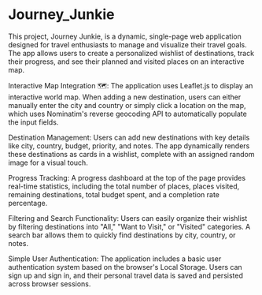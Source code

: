 # Journey_Junkie
 This project, Journey Junkie, is a dynamic, single-page web application designed for travel enthusiasts to manage and visualize their travel goals. The app allows users to create a personalized wishlist of destinations, track their progress, and see their planned and visited places on an interactive map.

 Interactive Map Integration 🗺️: The application uses Leaflet.js to display an interactive world map. When adding a new destination, users can either manually enter the city and country or simply click a location on the map, which uses Nominatim's reverse geocoding API to automatically populate the input fields.

Destination Management: Users can add new destinations with key details like city, country, budget, priority, and notes. The app dynamically renders these destinations as cards in a wishlist, complete with an assigned random image for a visual touch.

Progress Tracking: A progress dashboard at the top of the page provides real-time statistics, including the total number of places, places visited, remaining destinations, total budget spent, and a completion rate percentage.

Filtering and Search Functionality: Users can easily organize their wishlist by filtering destinations into "All," "Want to Visit," or "Visited" categories. A search bar allows them to quickly find destinations by city, country, or notes.

Simple User Authentication: The application includes a basic user authentication system based on the browser's Local Storage. Users can sign up and sign in, and their personal travel data is saved and persisted across browser sessions.
